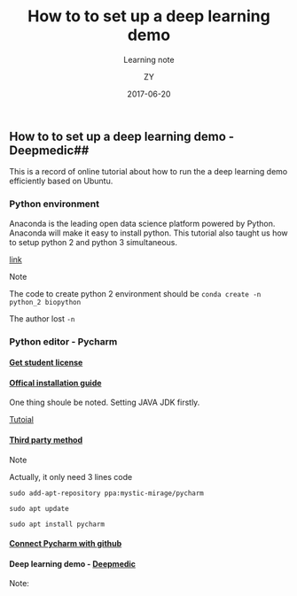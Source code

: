 ﻿---
layout:     post
title:      How to to set up a deep learning demo
subtitle:   Learning note
date:       2017-06-20
author:     ZY
header-img: img/avatar_m.jpg
catalog: 	 true
tags:
    - Ubuntu
    - Pycharm
---

## How to to set up a deep learning demo - Deepmedic##

 This is a record of online tutorial about how to run the a deep learning demo efficiently based on Ubuntu.

### Python environment ###

Anaconda is the leading open data science platform powered by Python. Anaconda will make it easy to install python. This tutorial also taught us how to setup python 2 and python 3 simultaneous.

[link](http://blog.csdn.net/hua_bei/article/details/72683190)

Note

The code to create python 2 environment should be 
`conda create -n python_2 biopython`

The author lost `-n`

### Python editor - Pycharm ###

#### [Get student license](https://sales.jetbrains.com/hc/zh-cn/articles/207154369--学生授权申请方式)

#### [Offical installation guide](https://www.jetbrains.com/help/pycharm/installation-and-launching.html)

One thing shoule be noted. Setting JAVA JDK firstly.
 
[Tutoial](http://www.jianshu.com/p/e9b2369154dc)

#### [Third party method](http://www.linuxdiyf.com/linux/26442.html)

Note

Actually, it only need 3 lines code 

`sudo add-apt-repository ppa:mystic-mirage/pycharm`

`sudo apt update`

`sudo apt install pycharm`

#### [Connect Pycharm with github](http://www.jianshu.com/p/f58e38f38594)

#### Deep learning demo - [Deepmedic](https://github.com/Kamnitsask/deepmedic) 

Note:
